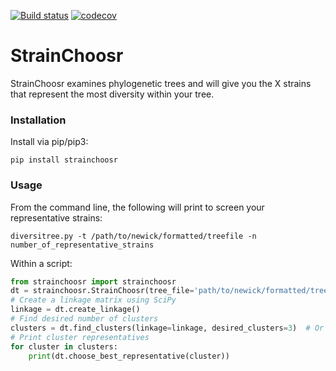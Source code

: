 [![Build status](https://travis-ci.org/lowandrew/StrainChoosr.svg?master)](https://travis-ci.org/lowandrew)
[![codecov](https://codecov.io/gh/lowandrew/StrainChoosr/branch/master/graph/badge.svg)](https://codecov.io/gh/lowandrew/socru)


# StrainChoosr

StrainChoosr examines phylogenetic trees and will give you the X strains that represent the most diversity
within your tree.

### Installation

Install via pip/pip3:

`pip install strainchoosr`

### Usage

From the command line, the following will print to screen your representative strains:

`diversitree.py -t /path/to/newick/formatted/treefile -n number_of_representative_strains`

Within a script:

```python
from strainchoosr import strainchoosr
dt = strainchoosr.StrainChoosr(tree_file='path/to/newick/formatted/treefile')
# Create a linkage matrix using SciPy
linkage = dt.create_linkage()
# Find desired number of clusters
clusters = dt.find_clusters(linkage=linkage, desired_clusters=3)  # Or whatever other number you want
# Print cluster representatives
for cluster in clusters:
    print(dt.choose_best_representative(cluster))
```
